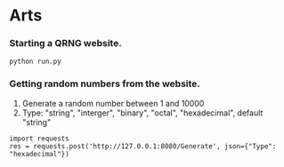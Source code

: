 # Arts

### Starting a QRNG website.
~~~
python run.py
~~~

### Getting random numbers from the website.
1. Generate a random number between 1 and 10000
2. Type: "string",
         "interger",
         "binary",
         "octal",
         "hexadecimal",
   default "string"
~~~
import requests
res = requests.post('http://127.0.0.1:8080/Generate', json={"Type": "hexadecimal"})
~~~
